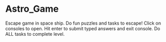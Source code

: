 # Astro_Game
Escape game in space ship. Do fun puzzles and tasks to escape!
Click on consoles to open. Hit enter to submit typed answers and exit console. Do ALL tasks to complete level.
